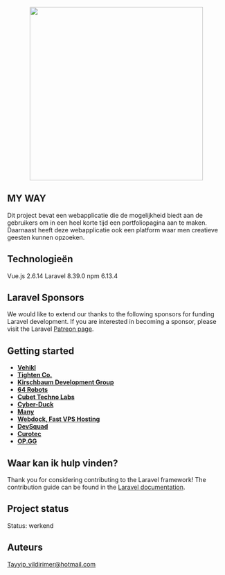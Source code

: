 <p align="center"><a href="https://laravel.com" target="_blank"><img src="https://firebasestorage.googleapis.com/v0/b/myway-86cfb.appspot.com/o/logotransparant.png?alt=media&token=e10c1620-7f9f-4caa-aafd-ac8c142aa37b" width="400"></a></p>

## MY WAY

Dit project bevat een webapplicatie die de mogelijkheid biedt aan de gebruikers om 
in een heel korte tijd een portfoliopagina aan te maken. Daarnaast heeft deze 
webapplicatie ook een platform waar men creatieve geesten kunnen opzoeken.


## Technologieën

Vue.js 2.6.14
Laravel 8.39.0
npm 6.13.4

## Laravel Sponsors

We would like to extend our thanks to the following sponsors for funding Laravel development. If you are interested in becoming a sponsor, please visit the Laravel [Patreon page](https://patreon.com/taylorotwell).

## Getting started

- **[Vehikl](https://vehikl.com/)**
- **[Tighten Co.](https://tighten.co)**
- **[Kirschbaum Development Group](https://kirschbaumdevelopment.com)**
- **[64 Robots](https://64robots.com)**
- **[Cubet Techno Labs](https://cubettech.com)**
- **[Cyber-Duck](https://cyber-duck.co.uk)**
- **[Many](https://www.many.co.uk)**
- **[Webdock, Fast VPS Hosting](https://www.webdock.io/en)**
- **[DevSquad](https://devsquad.com)**
- **[Curotec](https://www.curotec.com/services/technologies/laravel/)**
- **[OP.GG](https://op.gg)**

## Waar kan ik hulp vinden?

Thank you for considering contributing to the Laravel framework! The contribution guide can be found in the [Laravel documentation](https://laravel.com/docs/contributions).

## Project status

Status: werkend

## Auteurs

Tayyip_yildirimer@hotmail.com
